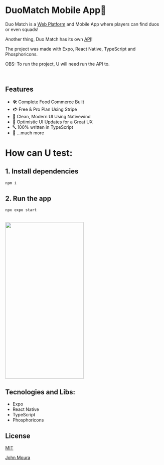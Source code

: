 # DuoMatch Mobile App🚀

<p>
  Duo Match is a <a href="https://github.com/jovimoura/duoMatch-mobile">Web Platform</a> and Mobile App where players can find duos or even squads!
</p>

<p>
   Another thing, Duo Match has its own <a href="https://github.com/jovimoura/duoMatch-api">API</a>! 
</p>

<p>
  The project was made with Expo, React Native, TypeScript and Phosphoricons.
</p>

<p>
  OBS: To run the project, U will need run the API to.
</p>

<br />

## Features

- 🛠️ Complete Food Commerce Built
- 💳 Free & Pro Plan Using Stripe
- 🎨 Clean, Modern UI Using Nativewind
- 🚀 Optimistic UI Updates for a Great UX
- 🔤 100% written in TypeScript
- 🎁 ...much more

# How can U test: 

## 1. Install dependencies

```bash
npm i
```

## 2. Run the app

```bash
npx expo start
```

<br />

<img style="width: 250px; height: 500px " src="./src/assets/readme/DuoMatch.gif">

## Tecnologies and Libs:

<ul>
    <li>Expo</li>
    <li>React Native</li>
    <li>TypeScript</li>
    <li>Phosphoricons</li>
</ul>


## License

[MIT](https://choosealicense.com/licenses/mit/)

[John Moura](https://jovimoura.vercel.app/)
